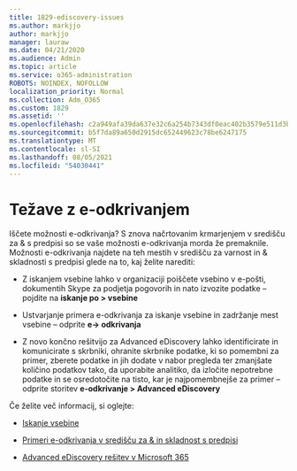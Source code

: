 ```yaml
---
title: 1829-ediscovery-issues
ms.author: markjjo
author: markjjo
manager: lauraw
ms.date: 04/21/2020
ms.audience: Admin
ms.topic: article
ms.service: o365-administration
ROBOTS: NOINDEX, NOFOLLOW
localization_priority: Normal
ms.collection: Adm_O365
ms.custom: 1829
ms.assetid: ''
ms.openlocfilehash: c2a949afa39da637e32c6a254b7343df0eac402b3579e511d3b41e13b2b00bf7
ms.sourcegitcommit: b5f7da89a650d2915dc652449623c78be6247175
ms.translationtype: MT
ms.contentlocale: sl-SI
ms.lasthandoff: 08/05/2021
ms.locfileid: "54030441"
---
```

# <a name="ediscovery-issues"></a>Težave z e-odkrivanjem

Iščete možnosti e-odkrivanja? S znova načrtovanim krmarjenjem v središču za & s predpisi so se vaše možnosti e-odkrivanja morda že premaknile.  Možnosti e-odkrivanja najdete na teh mestih v središču za varnost in & skladnosti s predpisi glede na to, kaj želite narediti:

- Z iskanjem vsebine lahko v organizaciji poiščete vsebino v e-pošti, dokumentih Skype za podjetja pogovorih in nato izvozite podatke – pojdite na **iskanje po > vsebine**

- Ustvarjanje primera e-odkrivanja za iskanje vsebine in zadržanje mest vsebine – odprite **e-> odkrivanja**

- Z novo končno rešitvijo za Advanced eDiscovery lahko identificirate in komunicirate s skrbniki, ohranite skrbnike podatke, ki so pomembni za primer, zberete podatke in jih dodate v nabor pregleda ter zmanjšate količino podatkov tako, da uporabite analitiko, da izločite nepotrebne podatke in se osredotočite na tisto, kar je najpomembnejše za primer – odprite storitev **e-odkrivanje > Advanced eDiscovery**

Če želite več informacij, si oglejte:

- [Iskanje vsebine](https://docs.microsoft.com/microsoft-365/compliance/content-search)

- [Primeri e-odkrivanja v središču za & in skladnost s predpisi](https://docs.microsoft.com/microsoft-365/compliance/ediscovery-cases)

- [Advanced eDiscovery rešitev v Microsoft 365](https://docs.microsoft.com/microsoft-365/compliance/overview-ediscovery-20)
